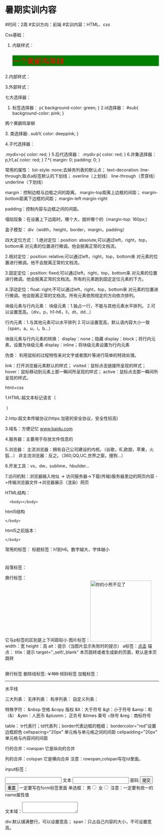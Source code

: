 # 暑期实训内容
#时间：2周
#实训方向：前端
#实训内容：HTML、css


Css基础：
 1. 内联样式：
      <p style="background-color: green; color: red;font-family: '楷体'; font-size: 24px;">一个黄丽鸣翠柳</p>

 2.内部样式：<style> css代码</style>

 3.外部样式：<link src="导入外部文件"/>

 七大选择器：
1. 标签选择器：
   p{
	background-color: green;
     }
2.id选择器：
   #sub{
	background-color: pink;
	}
  <p id="sub">两个黄鹂鸣翠柳</p>
3. 类选择器:
   .sub1{
	color: deeppink;
	}

4.子代选择器：  

  .mydiv>p{
		color: red;
	}
5.后代选择器：
  .mydiv p{
	color: red;
	}
6.并集选择器：
   p,h1,a{
	color: red;
     }
7.*{
  margin: 0;
  padding: 0;
   }

常用的属性：
   list-style: none;去掉务列表的默认点；
   text-decoration: line-through;取点a标签默认的下划线；
     overline（上划线） line-through（贯穿线） underline（下划线）

margin：控制边框与边框之间的距离。
    margin-top距离上边框的间距；
    margin-bottom距离下边框的间距；
    margin-left   margin-right

padding：控制内容与边框之间的间距。

塌陷现象：在设置上下边距时。哪个大，就听哪个的（margin-top: 160px;）

盒子模型：
  div（width，height，border，margin，padding）

四大定位方式：
  1.绝对定位：position: absolute;可以通过left，right，top，bottom来
对元素的位置进行微调。他会脱离正常的文档流。

  2.相对定位：position: relative;可以通过left，right，top，bottom来
对元素的位置进行微调。他不会脱离正常的文档流。

  3.固定定位：position: fixed;可以通过left，right，top，bottom来
对元素的位置进行微调。他会脱离正常的文档流。所有的元素跑到固定定位元素的下方。
 
  4.浮动定位：float: right;不可以通过left，right，top，bottom来
对元素的位置进行微调。他会脱离正常的文档流。所有元素依照规定的方向依次排列。


块级元素与行内元素：
   块级元素：1.独占一行，不能与其他元素水平排列。
             2.可以设置宽高。（div，p，h1-h6，li，dt，dd...）

   行内元素：1.与其他元素可以水平排列
            2.可以设置宽高，默认语内容大小一致（span，a，u，i，b...）

  块级元素与行内元素的转换：
      display：none；隐藏
      display：block；将行内元素，设置为块级元素
      display：inline；将块级元素设置为行内元素



伪类：
 利用鼠标的过程特性来对文字或者图片等进行简单的特效处理。

  link：打开浏览器元素默认的样式；
  visited：鼠标点击链接所呈现的样式；
  hover：鼠标移动到元素上那一瞬间所呈现的样式；
  active：鼠标点击那一瞬间所呈现的样式。


html+css

 1.HTML:超文本标记语言（<p></p> <img src=""/> ）
 
 2.http:超文本传输协议(https 加密的安全协议，安全性较高)

 3.域名：方便记忆  www.baidu.com

 4.服务器：主要用于存放文件信息的

 5.浏览器：
    主流浏览器：拥有自己公司建设的内核。（谷歌，IE,欧朋，苹果，火狐...）
    非主流浏览器：反之。（360,QQ,UC,世界之窗，搜狗...）

 6.开发工具：vs，dw，sublime，hbuilder...

 7.访问机制：浏览器输入地址 -> 访问服务器->下载(传输)服务器里边的网页内容
  ->传输浏览器文件->浏览器展示（渲染）网页

HTML结构：
   <html>
      <head>
        <style> css代码</style>
        <link src="导入外部文件"/>
        <meta/>
        <script> js代码，</script>
      </head>
      
      <body></body> 

   </html>

html5结构
  <!DOCTYPE html>
<html>
	<head>
	  <meta charset="utf-8" />
	  <title></title>
	</head>
	<body>
		
	</body>
</html>

 html5之前版本：
   <!DOCTYPE html PUBLIC "-//W3C//DTD HTML 4.01//EN"
"http://www.w3.org/TR/html4/strict.dtd">

<html xmlns="http://www.w3.org/1999/xhtml" lang="en">
	<head>
		<meta http-equiv="Content-Type" content="text/html; charset=utf-8" />
		<title></title>
	</head>
	<body>

	</body>
</html>

<meta name="keywords" content="关键字"/>
<meta name="Description" content="相关描述"/>

常用的标签：
  标题标签：h1到h6。数字越大，字体越小
   <h1></h1>
  段落标签：<p></p>
  换行标签：<br/>它与p标签的区别是上下间距较小
  图片标签：<img width="200px" height="200px" src="img/Koala1.jpg" alt="你的小熊不见了"/>
                 width：宽   height：高   alt：提示（当图片显示失败时的提示）
 a标签：<a href="#">点击</a>
 锚点：
 title：提示
 target="_self/_blank" 本页跳转或者生成新的页面，默认是本页跳转

<br/>换行标签
删除线标签: 
<s>￥199</s>
 <del></del>
<i></i>倾斜标签
加粗标签：
<b></b>
<strong></strong>

<hr/>水平线
<u></u>

 三大列表：
    无序列表：
    有序列表：
    自定义列表：

特殊字符：
    &nbsp 空格
    &copy 版权
    &lt：大于符号
    &gt：小于符号
    &amp：和（&）
    &yen：人民币
    &plusmn； 正负号
    &times 乘号
    &divide;除号
    &reg：商标符号

table：
  tr代表行；td代表列；border代表边框的粗细；
  bordercolor="red"设置边框颜色
  cellspacing="20px" 单元格与单元格之间的间距
  cellpadding="20px" 单元格与内容间的间距

 行的合并：rowspan 它是纵向的合并

 列的合并：colspan 它是横向合并
  注意：rowspan,colspan写在td里面。

 input标签：

<input type="text" name="" id="" value="" /> 文本
<input type="password" name="" id="" value="" /> 密码
<input type="submit" name="" id="" value="提交" />
<input type="reset" name="" id="" value="重置" /> 一定要写在form标签里面
单选框：
男<input type="radio" name="sex" id="" value="" />
女<input type="radio" name="sex" id="" value="" /> 注意：一定要有统一的name属性值

文本域：<textarea></textarea>

div:默认铺满整行，可以设置宽高；
span：只占自己内容的大小，不可设置宽高。
   






